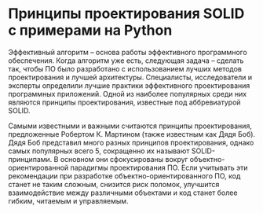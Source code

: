 # Принципы проектирования SOLID с примерами на Python

Эффективный алгоритм – основа работы эффективного программного обеспечения. Когда алгоритм уже есть, следующая задача – сделать так, чтобы ПО было разработано с использованием лучших методов проектирования и лучшей архитектуры. Специалисты, исследователи и эксперты определили лучшие практики эффективного проектирования программных приложений. Одной из наиболее популярных среди них являются принципы проектирования, известные под аббревиатурой SOLID.

Самыми известными и важными считаются принципы проектирования, предложенные Робертом К. Мартином (также известным как Дядя Боб). Дядя Боб представил много разных принципов проектирования, однако самых популярных всего 5, сокращенно их называют SOLID-принципами. В основном они сфокусированы вокруг объектно-ориентированной парадигмы проектирования ПО. Если учитывать эти рекомендации при разработке объектно-ориентированного ПО, код станет не таким сложным, снизится риск поломок, улучшится взаимодействие между различными объектами и код станет более гибким, читаемым и управляемым. 


